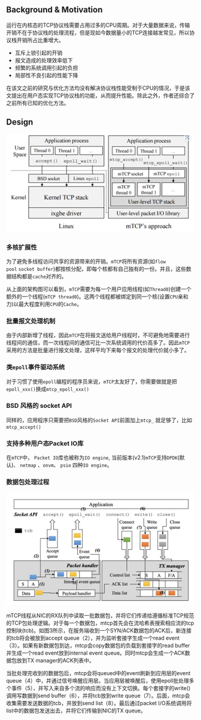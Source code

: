 
## Background & Motivation

运行在内核态的TCP协议栈需要占用过多的CPU周期。对于大量数据来说，传输开销不在于协议栈的处理流程，但是现如今数据量小的TCP连接越发常见，所以协议栈开销所占比重增大。

- 互斥上锁引起的开销
- 报文造成的处理效率低下
- 频繁的系统调用引起的负担
- 局部性不良引起的性能下降

在该文之前的研究与优化方法均没有解决协议栈性能受制于CPU的情况，于是该文提出在用户态实现TCP协议栈的功能，从而提升性能。除此之外，作者还综合了之前所有已知的优化方法。

## Design

![](../image/mTCP.png)

### 多核扩展性

为了避免多线程访问共享的资源带来的开销。`mTCP`将所有资源(如`flow pool` `socket buffer`)都按核分配，即每个核都有自己独有的一份。并且，这些数据结构都是`cache`对齐的。

从上面的架构图可以看到，`mTCP`需要为每一个用户应用线程(如`Thread0`)创建一个额外的一个线程(`mTCP thread0`)。这两个线程都被绑定到同一个核(设置`CPU`亲和力)以最大程度利用`CPU`的`Cache`。


### 批量报文处理机制

由于内部新增了线程，因此`mTCP`在将报文送给用户线程时，不可避免地需要进行线程间的通信，而一次线程间的通信可比一次系统调用的代价高多了。因此`mTCP`采用的方法是批量进行报文处理，这样平均下来每个报文的处理代价就小多了。

### 类`epoll`事件驱动系统

对于习惯了使用`epoll`编程的程序员来说，`mTCP`太友好了，你需要做就是把`epoll_xxx()`换成`mtcp_epoll_xxx()`

### BSD 风格的 socket API

同样的，应用程序只需要把`BSD`风格的`Socket API`前面加上`mtcp_` 就足够了，比如`mtcp_accept()`

### 支持多种用户态Packet IO库

在`mTCP`中， `Packet IO`库也被称为`IO engine`, 当前版本(v2.1)`mTCP`支持`DPDK`(默认)、 `netmap` 、`onvm`、 `psio` 四种`IO engine`。

### 数据包处理过程

![](../image/mTCP-2.png)

mTCP线程从NIC的RX队列中读取一批数据包，并将它们传递给遵循标准TCP规范的TCP包处理逻辑。对于每一个数据包，mtcp首先会在流哈希表搜索相应流的tcp控制块(tcb)。如图3所示，在服务端收到一个SYN/ACK数据包的ACK后，新连接的tcb将会被放到accept queue（2），并为监听套接字生成一个read event（3）。如果有新数据包到达，mtcp会copy数据包的负载到套接字的read buffer并生成一个read event放到internal event queue。同时mtcp会生成一个ACK数据包放到TX manager的ACK列表中。

当批处理完收到的数据包后，mtcp会将queued中的event刷新到应用层的event queue（4）中，并通过信号唤醒应用层。当应用层被唤醒后，使用epoll批处理多个事件（5），并写入来自多个流的响应而没有上下文切换。每个套接字的write()调用写数据到send buffer（6），并将tcb放到write queue（7）。后面，mtcp会收集需要发送数据的tcb，并放到send list（8）。最后通过packet I/O系统调用将list中的数据包发送出去，并将它们传输到NIC的TX queue。
